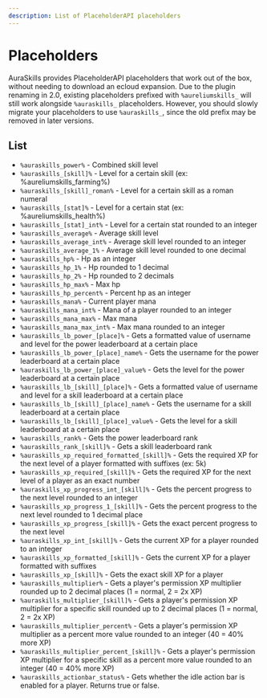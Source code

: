```yaml
---
description: List of PlaceholderAPI placeholders
---
```


# Placeholders

AuraSkills provides PlaceholderAPI placeholders that work out of the box, without needing to download an ecloud expansion. Due to the plugin renaming in 2.0, existing placeholders prefixed with `%aureliumskills_` will still work alongside `%auraskills_` placeholders. However, you should slowly migrate your placeholders to use `%auraskills_`, since the old prefix may be removed in later versions.

## List

* `%auraskills_power%` - Combined skill level
* `%auraskills_[skill]%` - Level for a certain skill (ex: %aureliumskills\_farming%)
* `%auraskills_[skill]_roman%` - Level for a certain skill as a roman numeral
* `%auraskills_[stat]%` - Level for a certain stat (ex: %aureliumskills\_health%)
* `%auraskills_[stat]_int%` - Level for a certain stat rounded to an integer
* `%auraskills_average%` - Average skill level
* `%auraskills_average_int%` - Average skill level rounded to an integer
* `%auraskills_average_1%` - Average skill level rounded to one decimal
* `%auraskills_hp%` - Hp as an integer
* `%auraskills_hp_1%` - Hp rounded to 1 decimal
* `%auraskills_hp_2%` - Hp rounded to 2 decimals
* `%auraskills_hp_max%` - Max hp
* `%auraskills_hp_percent%` - Percent hp as an integer
* `%auraskills_mana%` - Current player mana
* `%auraskills_mana_int%` - Mana of a player rounded to an integer &#x20;
* `%auraskills_mana_max%` - Max mana
* `%auraskills_mana_max_int%` - Max mana rounded to an integer
* `%auraskills_lb_power_[place]%` - Gets a formatted value of username and level for the power leaderboard at a certain place
* `%auraskills_lb_power_[place]_name%` - Gets the username for the power leaderboard at a certain place
* `%auraskills_lb_power_[place]_value%` - Gets the level for the power leaderboard at a certain place
* `%auraskills_lb_[skill]_[place]%` - Gets a formatted value of username and level for a skill leaderboard at a certain place
* `%auraskills_lb_[skill]_[place]_name%` - Gets the username for a skill leaderboard at a certain place
* `%auraskills_lb_[skill]_[place]_value%` - Gets the level for a skill leaderboard at a certain place
* `%auraskills_rank%` - Gets the power leaderboard rank
* `%auraskills_rank_[skill]%` - Gets a skill leaderboard rank
* `%auraskills_xp_required_formatted_[skill]%` - Gets the required XP for the next level of a player formatted with suffixes (ex: 5k)
* `%auraskills_xp_required_[skill]%` - Gets the required XP for the next level of a player as an exact number
* `%auraskills_xp_progress_int_[skill]%` - Gets the percent progress to the next level rounded to an integer
* `%auraskills_xp_progress_1_[skill]%` - Gets the percent progress to the next level rounded to 1 decimal place
* `%auraskills_xp_progress_[skill]%` - Gets the exact percent progress to the next level
* `%auraskills_xp_int_[skill]%` - Gets the current XP for a player rounded to an integer
* `%auraskills_xp_formatted_[skill]%` - Gets the current XP for a player formatted with suffixes
* `%auraskills_xp_[skill]%` - Gets the exact skill XP for a player
* `%auraskills_multiplier%` - Gets a player's permission XP multiplier rounded up to 2 decimal places (1 = normal, 2 = 2x XP)
* `%auraskills_multiplier_[skill]%` - Gets a player's permission XP multiplier for a specific skill rounded up to 2 decimal places (1 = normal, 2 = 2x XP)
* `%auraskills_multiplier_percent%` - Gets a player's permission XP multiplier as a percent more value rounded to an integer (40 = 40% more XP)
* `%auraskills_multiplier_percent_[skill]%` - Gets a player's permission XP multiplier for a specific skill as a percent more value rounded to an integer (40 = 40% more XP)
* `%auraskills_actionbar_status%` - Gets whether the idle action bar is enabled for a player. Returns true or false.
